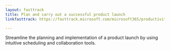 ```yaml
---
layout: fasttrack
title: Plan and carry out a successful product launch
linkfasttrack: https://fasttrack.microsoft.com/microsoft365/productivitylibrary/Plan-and-carry-out-a-successful-product-launch 

---
```

Streamline the planning and implementation of a product launch by using intuitive scheduling and collaboration tools.